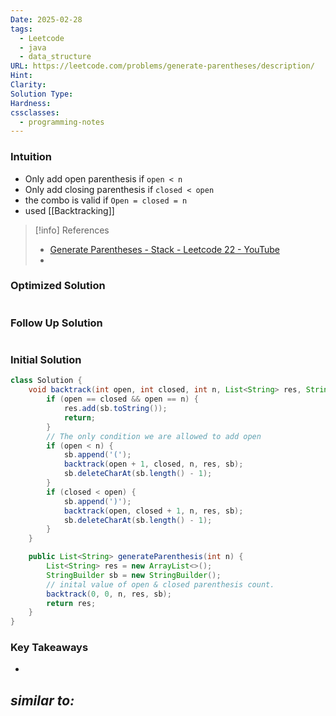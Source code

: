 ```yaml
---
Date: 2025-02-28
tags:
  - Leetcode
  - java
  - data_structure
URL: https://leetcode.com/problems/generate-parentheses/description/
Hint: 
Clarity: 
Solution Type: 
Hardness: 
cssclasses:
  - programming-notes
---
```


### Intuition
- Only add open parenthesis if `open < n`
- Only add closing parenthesis if `closed < open`
- the combo is valid if `Open = closed = n`
- used [[Backtracking]]

> [!info] References
> - [Generate Parentheses - Stack - Leetcode 22 - YouTube](https://youtu.be/s9fokUqJ76A)
> - 
### Optimized Solution
```java

```
### Follow Up Solution
```java

```
### Initial Solution
```java fold title="Backtracking Solution"
class Solution {
    void backtrack(int open, int closed, int n, List<String> res, StringBuilder sb) {
        if (open == closed && open == n) {
            res.add(sb.toString());
            return;
        }
        // The only condition we are allowed to add open
        if (open < n) {
            sb.append('(');
            backtrack(open + 1, closed, n, res, sb);
            sb.deleteCharAt(sb.length() - 1);
        }
        if (closed < open) {
            sb.append(')');
            backtrack(open, closed + 1, n, res, sb);
            sb.deleteCharAt(sb.length() - 1);
        }
    }

    public List<String> generateParenthesis(int n) {
        List<String> res = new ArrayList<>();
        StringBuilder sb = new StringBuilder();
        // inital value of open & closed parenthesis count.
        backtrack(0, 0, n, res, sb);
        return res;
    }
}
```
### Key Takeaways
- 

*similar to:* 
- 